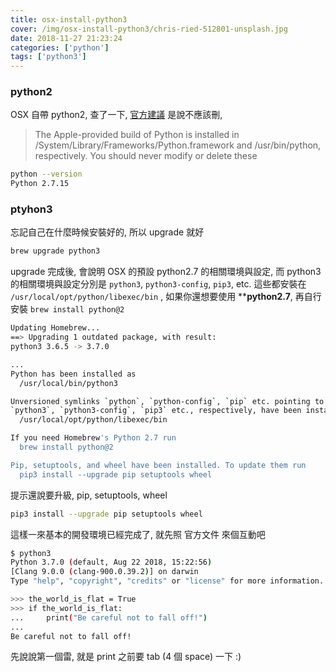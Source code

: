 ```yaml
---
title: osx-install-python3
cover: /img/osx-install-python3/chris-ried-512801-unsplash.jpg
date: 2018-11-27 21:23:24
categories: ['python']
tags: ['python3']
---
```

### python2
OSX 自帶 python2, 查了一下, [官方建議](https://docs.python.org/3/using/mac.html) 是說不應該刪,

> The Apple-provided build of Python is installed in /System/Library/Frameworks/Python.framework and /usr/bin/python, respectively. You should never modify or delete these
```bash
python --version
Python 2.7.15
```

### ptyhon3
忘記自己在什麼時候安裝好的, 所以 upgrade 就好
```bash
brew upgrade python3
```

upgrade 完成後, 會說明 OSX 的預設 python2.7 的相關環境與設定,
而 python3 的相關環境與設定分別是 `python3`, `python3-config`, `pip3`, etc.
這些都安裝在 `/usr/local/opt/python/libexec/bin` ,
如果你還想要使用 ****python2.7**, 再自行安裝 `brew install python@2`
```bash
Updating Homebrew...
==> Upgrading 1 outdated package, with result:
python3 3.6.5 -> 3.7.0

...
Python has been installed as
  /usr/local/bin/python3

Unversioned symlinks `python`, `python-config`, `pip` etc. pointing to
`python3`, `python3-config`, `pip3` etc., respectively, have been installed into
  /usr/local/opt/python/libexec/bin

If you need Homebrew's Python 2.7 run
  brew install python@2

Pip, setuptools, and wheel have been installed. To update them run
  pip3 install --upgrade pip setuptools wheel
```

提示還說要升級, pip, setuptools, wheel
```bash
pip3 install --upgrade pip setuptools wheel
```

這樣一來基本的開發環境已經完成了, 就先照 官方文件 來個互動吧
```bash
$ python3
Python 3.7.0 (default, Aug 22 2018, 15:22:56) 
[Clang 9.0.0 (clang-900.0.39.2)] on darwin
Type "help", "copyright", "credits" or "license" for more information.

>>> the_world_is_flat = True
>>> if the_world_is_flat:
...     print("Be careful not to fall off!")
...
Be careful not to fall off!
```

先說說第一個雷, 就是 print 之前要 tab (4 個 space) 一下 :)